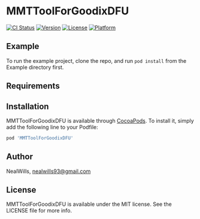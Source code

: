 # MMTToolForGoodixDFU

[![CI Status](https://img.shields.io/travis/NealWills/MMTToolForGoodixDFU.svg?style=flat)](https://travis-ci.org/NealWills/MMTToolForGoodixDFU)
[![Version](https://img.shields.io/cocoapods/v/MMTToolForGoodixDFU.svg?style=flat)](https://cocoapods.org/pods/MMTToolForGoodixDFU)
[![License](https://img.shields.io/cocoapods/l/MMTToolForGoodixDFU.svg?style=flat)](https://cocoapods.org/pods/MMTToolForGoodixDFU)
[![Platform](https://img.shields.io/cocoapods/p/MMTToolForGoodixDFU.svg?style=flat)](https://cocoapods.org/pods/MMTToolForGoodixDFU)

## Example

To run the example project, clone the repo, and run `pod install` from the Example directory first.

## Requirements

## Installation

MMTToolForGoodixDFU is available through [CocoaPods](https://cocoapods.org). To install
it, simply add the following line to your Podfile:

```ruby
pod 'MMTToolForGoodixDFU'
```

## Author

NealWills, nealwills93@gmail.com

## License

MMTToolForGoodixDFU is available under the MIT license. See the LICENSE file for more info.
